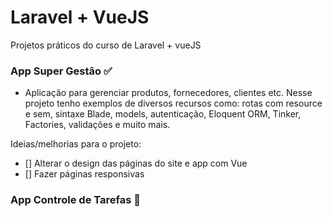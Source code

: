# Laravel + VueJS
Projetos práticos do curso de Laravel + vueJS

### App Super Gestão :white_check_mark:
- Aplicação para gerenciar produtos, fornecedores, clientes etc. Nesse projeto tenho exemplos de diversos recursos como: rotas com resource e sem, sintaxe Blade, models, autenticação, Eloquent ORM, Tinker, Factories, validações e muito mais.

Ideias/melhorias para o projeto:

- [] Alterar o design das páginas do site e app com Vue
- [] Fazer páginas responsivas

### App Controle de Tarefas :construction:
